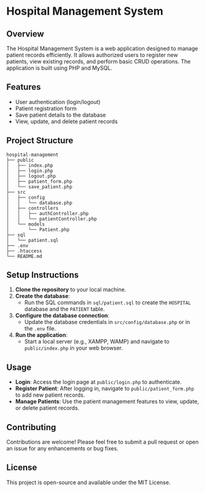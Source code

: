 # Hospital Management System

## Overview
The Hospital Management System is a web application designed to manage patient records efficiently. It allows authorized users to register new patients, view existing records, and perform basic CRUD operations. The application is built using PHP and MySQL.

## Features
- User authentication (login/logout)
- Patient registration form
- Save patient details to the database
- View, update, and delete patient records

## Project Structure
```
hospital-management
├── public
│   ├── index.php
│   ├── login.php
│   ├── logout.php
│   ├── patient_form.php
│   └── save_patient.php
├── src
│   ├── config
│   │   └── database.php
│   ├── controllers
│   │   ├── authController.php
│   │   └── patientController.php
│   └── models
│       └── Patient.php
├── sql
│   └── patient.sql
├── .env
├── .htaccess
└── README.md
```

## Setup Instructions
1. **Clone the repository** to your local machine.
2. **Create the database**:
   - Run the SQL commands in `sql/patient.sql` to create the `HOSPITAL` database and the `PATIENT` table.
3. **Configure the database connection**:
   - Update the database credentials in `src/config/database.php` or in the `.env` file.
4. **Run the application**:
   - Start a local server (e.g., XAMPP, WAMP) and navigate to `public/index.php` in your web browser.

## Usage
- **Login**: Access the login page at `public/login.php` to authenticate.
- **Register Patient**: After logging in, navigate to `public/patient_form.php` to add new patient records.
- **Manage Patients**: Use the patient management features to view, update, or delete patient records.

## Contributing
Contributions are welcome! Please feel free to submit a pull request or open an issue for any enhancements or bug fixes.

## License
This project is open-source and available under the MIT License.